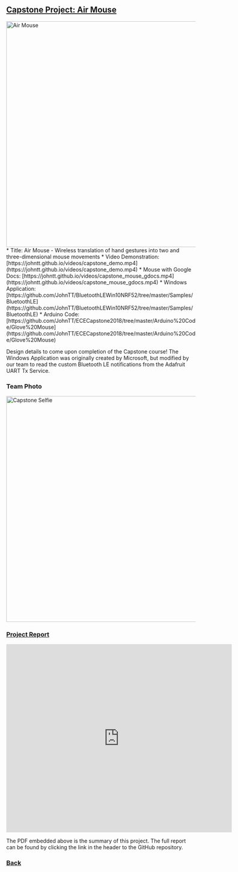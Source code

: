 ## [Capstone Project: Air Mouse](https://johntt.github.io/capstone)
<a href="https://johntt.github.io/photos/capstone_windows.png">
<img border="0" alt="Air Mouse" src="https://johntt.github.io/photos/capstone_windows.png" width="600">
</a>
* Title: Air Mouse - Wireless translation of hand gestures into two and three-dimensional mouse movements
* Video Demonstration: [https://johntt.github.io/videos/capstone_demo.mp4](https://johntt.github.io/videos/capstone_demo.mp4)
* Mouse with Google Docs: [https://johntt.github.io/videos/capstone_mouse_gdocs.mp4](https://johntt.github.io/videos/capstone_mouse_gdocs.mp4)
* Windows Application: [https://github.com/JohnTT/BluetoothLEWin10NRF52/tree/master/Samples/BluetoothLE](https://github.com/JohnTT/BluetoothLEWin10NRF52/tree/master/Samples/BluetoothLE)
* Arduino Code: [https://github.com/JohnTT/ECECapstone2018/tree/master/Arduino%20Code/Glove%20Mouse](https://github.com/JohnTT/ECECapstone2018/tree/master/Arduino%20Code/Glove%20Mouse)
	
Design details to come upon completion of the Capstone course! 
The Windows Application was originally created by Microsoft, but modified by our team to read the custom Bluetooth LE notifications from the Adafruit UART Tx Service.

### Team Photo
<a href="https://johntt.github.io/photos/capstone_group.jpg">
<img border="0" alt="Capstone Selfie" src="https://johntt.github.io/photos/capstone_group.jpg" width="600">
</a>


### [Project Report](https://github.com/JohnTT/ECECapstone2018/tree/master/Reports)
<embed src="https://johntt.github.io/files/capstone/capstone_summary.pdf" type="application/pdf" width="600px" height="500px" />

The PDF embedded above is the summary of this project. 
The full report can be found by clicking the link in the header to the GitHub repository.

	
### [Back](https://johntt.github.io/)